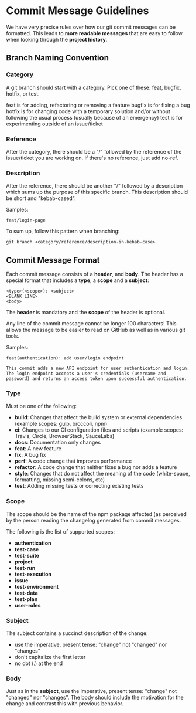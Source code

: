 # <a name="commit"></a> Commit Message Guidelines

We have very precise rules over how our git commit messages can be formatted. This leads to **more
readable messages** that are easy to follow when looking through the **project history**.

## Branch Naming Convention

### Category

A git branch should start with a category. Pick one of these: feat, bugfix, hotfix, or test.

feat is for adding, refactoring or removing a feature
bugfix is for fixing a bug
hotfix is for changing code with a temporary solution and/or without following the usual process (usually because of an emergency)
test is for experimenting outside of an issue/ticket

### Reference

After the category, there should be a "/" followed by the reference of the issue/ticket you are working on. If there's no reference, just add no-ref.

### Description

After the reference, there should be another "/" followed by a description which sums up the purpose of this specific branch. This description should be short and "kebab-cased".

Samples:

```
feat/login-page
```

To sum up, follow this pattern when branching:

```
git branch <category/reference/description-in-kebab-case>
```

## Commit Message Format

Each commit message consists of a **header**, and **body**. The header has a special
format that includes a **type**, a **scope** and a **subject**:

```
<type>(<scope>): <subject>
<BLANK LINE>
<body>
```

The **header** is mandatory and the **scope** of the header is optional.

Any line of the commit message cannot be longer 100 characters! This allows the message to be easier
to read on GitHub as well as in various git tools.

Samples:

```
feat(authentication): add user/login endpoint

This commit adds a new API endpoint for user authentication and login. The login endpoint accepts a user's credentials (username and password) and returns an access token upon successful authentication.
```

### Type

Must be one of the following:

-   **build**: Changes that affect the build system or external dependencies (example scopes: gulp, broccoli, npm)
-   **ci**: Changes to our CI configuration files and scripts (example scopes: Travis, Circle, BrowserStack, SauceLabs)
-   **docs**: Documentation only changes
-   **feat**: A new feature
-   **fix**: A bug fix
-   **perf**: A code change that improves performance
-   **refactor**: A code change that neither fixes a bug nor adds a feature
-   **style**: Changes that do not affect the meaning of the code (white-space, formatting, missing semi-colons, etc)
-   **test**: Adding missing tests or correcting existing tests

### Scope

The scope should be the name of the npm package affected (as perceived by the person reading the changelog generated from commit messages.

The following is the list of supported scopes:

-   **authentication**
-   **test-case**
-   **test-suite**
-   **project**
-   **test-run**
-   **test-execution**
-   **issue**
-   **test-environment**
-   **test-data**
-   **test-plan**
-   **user-roles**

### Subject

The subject contains a succinct description of the change:

-   use the imperative, present tense: "change" not "changed" nor "changes"
-   don't capitalize the first letter
-   no dot (.) at the end

### Body

Just as in the **subject**, use the imperative, present tense: "change" not "changed" nor "changes".
The body should include the motivation for the change and contrast this with previous behavior.
